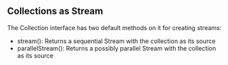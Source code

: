 ## Collections as Stream

The Collection interface has two default methods on it for creating streams:

* stream(): Returns a sequential Stream with the collection as its source
* parallelStream(): Returns a possibly parallel Stream with the collection as its source